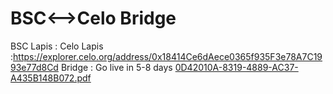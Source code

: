 # BSC<-->Celo Bridge
BSC Lapis :
Celo Lapis :https://explorer.celo.org/address/0x18414Ce6dAece0365f935F3e78A7C1993e77d8Cd
Bridge :
Go live in 5-8 days
[0D42010A-8319-4889-AC37-A435B148B072.pdf](https://github.com/ProjectLapis/Bridge/files/7051809/0D42010A-8319-4889-AC37-A435B148B072.pdf)
